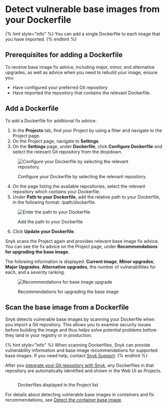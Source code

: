 # Detect vulnerable base images from your Dockerfile

{% hint style="info" %}
You can add a single Dockerfile to each image that you have imported.&#x20;
{% endhint %}

## **Prerequisites for adding a Dockerfile**

To receive base image fix advice, including major, minor, and alternative upgrades, as well as advice when you need to rebuild your image, ensure you:

* Have configured your preferred Git repository
* Have imported the repository that contains the relevant Dockerfile.

## **Add a Dockerfile**

To add a Dockerfile for additional fix advice:

1. In the **Projects** tab, find your Project by using a filter and navigate to the Project page.&#x20;
2. On the Project page, navigate to **Settings**.
3. On the **Settings** page, under **Dockerfile**, click **Configure Dockerfile** and select the relevant Git repository from the dropdown.

<div align="left">

<figure><img src="../../../.gitbook/assets/configure_dockerfile.png" alt="Configure your Dockerfile by selecting the relevant repository."><figcaption><p>Configure your Dockerfile by selecting the relevant repository</p></figcaption></figure>

</div>

4. On the page listing the available repositories, select the relevant repository which contains your Dockerfile.&#x20;
5. Under **Path to your Dockerfile**, add the relative path to your Dockerfile, in the following format: /path/dockerfile.

<figure><img src="../../../.gitbook/assets/path_to_docker_file_update.png" alt="Enter the path to your Dockerfile"><figcaption><p>Add the path to your Dockerfile</p></figcaption></figure>

6. Click **Update your Dockerfile**.

Snyk scans the Project again and provides relevant base image fix advice. You can see the fix advice on the Project page, under **Recommendations for upgrading the base image.**

The following information is displayed: **Current image**, **Minor upgrades**, **Major Upgrades**, **Alternative upgrades**, the number of vulnerabilities for each, and a severity ranking.

<figure><img src="../../../.gitbook/assets/recommendations_base_image.png" alt="Recommendations for base image upgrade"><figcaption><p>Recommendations for upgrading the base image</p></figcaption></figure>

## Scan the base image from a Dockerfile

Snyk detects vulnerable base images by scanning your Dockerfile when you import a Git repository. This allows you to examine security issues before building the image and thus helps solve potential problems before they land in your registry or in production.

{% hint style="info" %}
When scanning Dockerfiles, Snyk can provide vulnerability information and base image recommendations for supported base images. If you need help, contact [Snyk Support](https://support.snyk.io/hc/en-us).
{% endhint %}

After you [integrate your Git repository with Snyk](../../../scm-ide-and-ci-cd-integrations/snyk-scm-integrations/), any Dockerfiles in that repository are automatically identified and shown in the Web UI as Projects.

<figure><img src="../../../.gitbook/assets/dockerfiles_projects.png" alt=""><figcaption><p>Dockerfiles displayed in the Project list</p></figcaption></figure>

For details about detecting vulnerable base images in containers and fix recommendations, see [Detect the container base image](../../../scan-using-snyk/snyk-container/use-snyk-container/detect-the-container-base-image.md).
